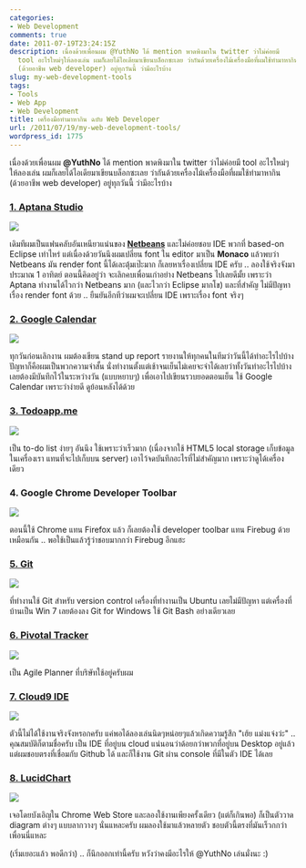 ```yaml
---
categories:
- Web Development
comments: true
date: 2011-07-19T23:24:15Z
description: เนื่องด้วยเพื่อนผม @YuthNo ได้ mention พาดพิงมาใน twitter ว่าไม่ค่อยมี
  tool อะไรใหม่ๆให้ลองเล่น ผมก็เลยได้ไอเดียมาเขียนบล็อกซะเลย ว่ากันด้วยเครื่องไม้เครื่องมือที่ผมใช้ทำมาหากิน
  (ด้วยอาชีพ web developer) อยู่ทุกวันนี้ ว่ามีอะไรบ้าง
slug: my-web-development-tools
tags:
- Tools
- Web App
- Web Development
title: เครื่องมือทำมาหากิน ฉบับ Web Developer
url: /2011/07/19/my-web-development-tools/
wordpress_id: 1775
---
```


เนื่องด้วยเพื่อนผม **@YuthNo** ได้ mention พาดพิงมาใน twitter ว่าไม่ค่อยมี tool อะไรใหม่ๆให้ลองเล่น ผมก็เลยได้ไอเดียมาเขียนบล็อกซะเลย ว่ากันด้วยเครื่องไม้เครื่องมือที่ผมใช้ทำมาหากิน (ด้วยอาชีพ web developer) อยู่ทุกวันนี้ ว่ามีอะไรบ้าง


### [1. Aptana Studio](http://www.aptana.com/)


[![](http://files.armno.in.th/uploads/2011/07/aptana.jpg)](http://files.armno.in.th/uploads/2011/07/aptana.jpg)

เดิมทีผมเป็นแฟนคลับอันเหนียวแน่นของ **[Netbeans](https://armno.in.th/2010/07/10/%e0%b9%81%e0%b8%99%e0%b8%b0%e0%b8%99%e0%b8%b3-netbeans-ide-%e0%b8%aa%e0%b8%b3%e0%b8%ab%e0%b8%a3%e0%b8%b1%e0%b8%9a%e0%b9%80%e0%b8%82%e0%b8%b5%e0%b8%a2%e0%b8%99%e0%b9%82%e0%b8%84%e0%b9%89%e0%b8%94-php/)** และไม่ค่อยชอบ IDE พวกที่ based-on Eclipse เท่าไหร่ แต่เนื่องด้วยวันนึงผมเปลี่ยน font ใน editor มาเป็น **Monaco** แล้วพบว่า Netbeans มัน render font นี้ได้เละตุ้มเป๊ะมาก ก็เลยหาเรื่องเปลี่ยน IDE ครับ .. ลองใช้จริงจังมาประมาณ 1 อาทิตย์ ตอนนี้คิดอยู่ว่า จะเลิกคบเพื่อนเก่าอย่าง Netbeans ไปเลยดีมั้ย เพราะว่า Aptana ทำงานได้ไวกว่า Netbeans มาก (และไวกว่า Eclipse มากโข) และที่สำคัญ ไม่มีปัญหาเรื่อง render font ด้วย .. ยืนยันอีกทีว่าผมจะเปลี่ยน IDE เพราะเรื่อง font จริงๆ


### [2. Google Calendar](http://calendar.google.com)


[![](http://files.armno.in.th/uploads/2011/07/gg_calendar.jpg)](http://files.armno.in.th/uploads/2011/07/gg_calendar.jpg)

ทุกวันก่อนเลิกงาน ผมต้องเขียน stand up report รายงานให้ทุกคนในทีมว่าวันนี้ได้ทำอะไรไปบ้าง ปัญหาก็คือผมเป็นพวกความจำสั้น นั่งทำงานตั้งแต่เช้าจนเย็นไม่เคยจะจำได้เลยว่าทั้งวันทำอะไรไปบ้าง เลยต้องมีบันทึกไว้ในระหว่างวัน (แบบหยาบๆ) เพื่อเอาไปเขียนรวบยอดตอนเย็น ใช้ Google Calendar เพราะว่าง่ายดี ดูย้อนหลังได้ด้วย


### [3. Todoapp.me](http://todoapp.me)


[![](http://files.armno.in.th/uploads/2011/07/todoapp.jpg)](http://files.armno.in.th/uploads/2011/07/todoapp.jpg)

เป็น to-do list ง่ายๆ อันนึง ใช้เพราะว่าเร็วมาก (เนื่องจากใช้ HTML5 local storage เก็บข้อมูลในเครื่องเรา แทนที่จะไปเก็บบน server) เอาไว้จดบันทึกอะไรที่ไม่สำคัญมาก เพราะว่าดูได้เครื่องเดียว


### 4. Google Chrome Developer Toolbar


[![](http://files.armno.in.th/uploads/2011/07/webdeveloper.jpg)](http://files.armno.in.th/uploads/2011/07/webdeveloper.jpg)

ตอนนี้ใช้ Chrome แทน Firefox แล้ว ก็เลยต้องใช้ developer toolbar แทน Firebug ด้วยเหมือนกัน .. พอใช้เป็นแล้วรู้ว่าชอบมากกว่า Firebug อีกแฮะ


### [5. Git](http://git-scm.com/)


[![](http://files.armno.in.th/uploads/2011/07/git.jpg)](http://files.armno.in.th/uploads/2011/07/git.jpg)

ที่ทำงานใช้ Git สำหรับ version control เครื่องที่ทำงานเป็น Ubuntu เลยไม่มีปัญหา แต่เครื่องที่บ้านเป็น Win 7 เลยต้องลง Git for Windows ใช้ Git Bash อย่างเดียวเลย


### [6. Pivotal Tracker](http://www.pivotaltracker.com/)


[![](http://files.armno.in.th/uploads/2011/07/pivotal_tracker.jpg)](http://files.armno.in.th/uploads/2011/07/pivotal_tracker.jpg)

เป็น Agile Planner ที่บริษัทใช้อยู่ครับผม


### [7. Cloud9 IDE](http://cloud9ide.com/)


[![](http://files.armno.in.th/uploads/2011/07/cloud9_ide.jpg)](http://files.armno.in.th/uploads/2011/07/cloud9_ide.jpg)

ตัวนี้ไม่ได้ใช้งานจริงจังหรอกครับ แค่พอได้ลองเล่นนิดๆหน่อยๆแล้วเกิดความรู้สึก "เฮ้ย แม่งแจ๋งว่ะ" .. คุณสมบัติก็ตามชื่อครับ เป็น IDE ที่อยู่บน cloud แน่นอนว่าด้อยกว่าพวกที่อยู่บน Desktop อยู่แล้ว แต่ผมชอบตรงที่เชื่อมกับ Github ได้ และก็ใช้งาน Git ผ่าน console ที่มีในตัว IDE ได้เลย


### [8. LucidChart](http://www.lucidchart.com)


[![](http://files.armno.in.th/uploads/2011/07/lucid_chart.jpg)](http://files.armno.in.th/uploads/2011/07/lucid_chart.jpg)

เจอโดยบังเอิญใน Chrome Web Store และลองใช้งานเพียงครั้งเดียว (แต่ก็เกินพอ) ก็เป็นตัววาด diagram ต่างๆ แบบลากวางๆ นั่นแหละครับ ผมลองใช้มาแล้วหลายตัว ชอบตัวนี้ตรงที่มันเร็วกกว่าเพื่อนนี่แหละ

(เริ่มเยอะแล้ว พอดีกว่า) .. ก็นึกออกเท่านี้ครับ หวังว่าคงมีอะไรให้ @YuthNo เล่นมั่งนะ :)
